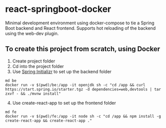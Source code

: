 # react-springboot-docker
Minimal development environment using docker-compose to tie a  Spring Boot backend and React frontend. Supports hot reloading of the backend using the web-dev plugin.

## To create this project from scratch, using Docker
1. Create project folder
2. Cd into the project folder
3. Use [Spring Initializr](https://start.spring.io/) to set up the backend folder
```
md be
docker run -v $(pwd)/be:/app -it openjdk sh -c "cd /app && curl https://start.spring.io/starter.tgz -d dependencies=web,devtools | tar zxvf - && ./mvnw install"
```
4. Use create-react-app to set up the frontend folder
```
md fe
docker run -v $(pwd)/fe:/app -it node sh -c "cd /app && npm install -g create-react-app && create-react-app ."
```
